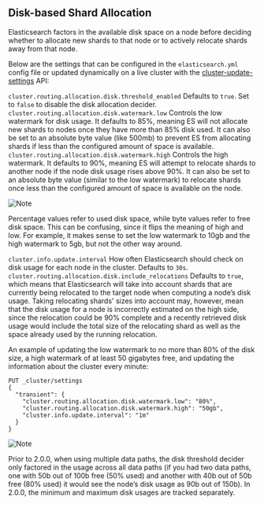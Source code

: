 ## Disk-based Shard Allocation

Elasticsearch factors in the available disk space on a node before deciding whether to allocate new shards to that node or to actively relocate shards away from that node.

Below are the settings that can be configured in the `elasticsearch.yml` config file or updated dynamically on a live cluster with the [cluster-update-settings](cluster-update-settings.html) API:

`cluster.routing.allocation.disk.threshold_enabled`
     Defaults to `true`. Set to `false` to disable the disk allocation decider. 
`cluster.routing.allocation.disk.watermark.low`
     Controls the low watermark for disk usage. It defaults to 85%, meaning ES will not allocate new shards to nodes once they have more than 85% disk used. It can also be set to an absolute byte value (like 500mb) to prevent ES from allocating shards if less than the configured amount of space is available. 
`cluster.routing.allocation.disk.watermark.high`
     Controls the high watermark. It defaults to 90%, meaning ES will attempt to relocate shards to another node if the node disk usage rises above 90%. It can also be set to an absolute byte value (similar to the low watermark) to relocate shards once less than the configured amount of space is available on the node. 

![Note](https://www.elastic.co/guide/en/elasticsearch/reference/current/images/icons/note.png)

Percentage values refer to used disk space, while byte values refer to free disk space. This can be confusing, since it flips the meaning of high and low. For example, it makes sense to set the low watermark to 10gb and the high watermark to 5gb, but not the other way around.

`cluster.info.update.interval`
     How often Elasticsearch should check on disk usage for each node in the cluster. Defaults to `30s`. 
`cluster.routing.allocation.disk.include_relocations`
     Defaults to `true`, which means that Elasticsearch will take into account shards that are currently being relocated to the target node when computing a node’s disk usage. Taking relocating shards' sizes into account may, however, mean that the disk usage for a node is incorrectly estimated on the high side, since the relocation could be 90% complete and a recently retrieved disk usage would include the total size of the relocating shard as well as the space already used by the running relocation. 

An example of updating the low watermark to no more than 80% of the disk size, a high watermark of at least 50 gigabytes free, and updating the information about the cluster every minute:
    
    
    PUT _cluster/settings
    {
      "transient": {
        "cluster.routing.allocation.disk.watermark.low": "80%",
        "cluster.routing.allocation.disk.watermark.high": "50gb",
        "cluster.info.update.interval": "1m"
      }
    }

![Note](https://www.elastic.co/guide/en/elasticsearch/reference/current/images/icons/note.png)

Prior to 2.0.0, when using multiple data paths, the disk threshold decider only factored in the usage across all data paths (if you had two data paths, one with 50b out of 100b free (50% used) and another with 40b out of 50b free (80% used) it would see the node’s disk usage as 90b out of 150b). In 2.0.0, the minimum and maximum disk usages are tracked separately.
